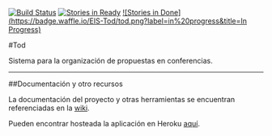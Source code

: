 [![Build Status](https://travis-ci.org/EIS-Tod/tod.svg?branch=develop)](https://travis-ci.org/cravacuore/tod)
[![Stories in Ready](https://badge.waffle.io/EIS-Tod/tod.png?label=ready&title=Ready)](http://waffle.io/EIS-Tod/tod)
[![Stories in Done](https://badge.waffle.io/EIS-Tod/tod.png?label=in%20progress&title=In Progress)](http://waffle.io/EIS-Tod/tod)


#Tod 

Sistema para la organización de propuestas en conferencias.

---

##Documentación y otro recursos

La documentación del proyecto y otras herramientas se encuentran referenciadas en la [wiki](https://github.com/EIS-Tod/tod/wiki).

Pueden encontrar hosteada la aplicación en Heroku [aquí](http://todconf.herokuapp.com/).
